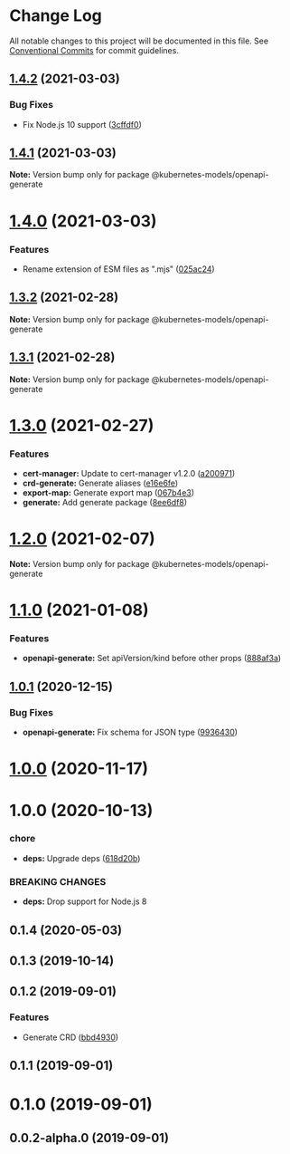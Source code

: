 # Change Log

All notable changes to this project will be documented in this file.
See [Conventional Commits](https://conventionalcommits.org) for commit guidelines.

## [1.4.2](https://github.com/tommy351/kubernetes-models-ts/compare/@kubernetes-models/openapi-generate@1.4.1...@kubernetes-models/openapi-generate@1.4.2) (2021-03-03)


### Bug Fixes

* Fix Node.js 10 support ([3cffdf0](https://github.com/tommy351/kubernetes-models-ts/commit/3cffdf0d0a0efc24fcc959d20c8bca657385488f))





## [1.4.1](https://github.com/tommy351/kubernetes-models-ts/compare/@kubernetes-models/openapi-generate@1.4.0...@kubernetes-models/openapi-generate@1.4.1) (2021-03-03)

**Note:** Version bump only for package @kubernetes-models/openapi-generate





# [1.4.0](https://github.com/tommy351/kubernetes-models-ts/compare/@kubernetes-models/openapi-generate@1.3.2...@kubernetes-models/openapi-generate@1.4.0) (2021-03-03)


### Features

* Rename extension of ESM files as ".mjs" ([025ac24](https://github.com/tommy351/kubernetes-models-ts/commit/025ac24948a07f2d48cc3fe4d3b6329749bc5c3a))





## [1.3.2](https://github.com/tommy351/kubernetes-models-ts/compare/@kubernetes-models/openapi-generate@1.3.1...@kubernetes-models/openapi-generate@1.3.2) (2021-02-28)

**Note:** Version bump only for package @kubernetes-models/openapi-generate





## [1.3.1](https://github.com/tommy351/kubernetes-models-ts/compare/@kubernetes-models/openapi-generate@1.3.0...@kubernetes-models/openapi-generate@1.3.1) (2021-02-28)

**Note:** Version bump only for package @kubernetes-models/openapi-generate





# [1.3.0](https://github.com/tommy351/kubernetes-models-ts/compare/@kubernetes-models/openapi-generate@1.2.0...@kubernetes-models/openapi-generate@1.3.0) (2021-02-27)


### Features

* **cert-manager:** Update to cert-manager v1.2.0 ([a200971](https://github.com/tommy351/kubernetes-models-ts/commit/a200971e3f51d3faa072c98456734aec797cee81))
* **crd-generate:** Generate aliases ([e16e6fe](https://github.com/tommy351/kubernetes-models-ts/commit/e16e6fe8736e95cfc48dcfe4ab2f244ac33bb380))
* **export-map:** Generate export map ([067b4e3](https://github.com/tommy351/kubernetes-models-ts/commit/067b4e303c0f662e113fc2ee65e8edf36a86c958))
* **generate:** Add generate package ([8ee6df8](https://github.com/tommy351/kubernetes-models-ts/commit/8ee6df84544c4101f5f44cc7fb4d292f1d8d9b90))





# [1.2.0](https://github.com/tommy351/kubernetes-models-ts/compare/@kubernetes-models/openapi-generate@1.1.0...@kubernetes-models/openapi-generate@1.2.0) (2021-02-07)

**Note:** Version bump only for package @kubernetes-models/openapi-generate





# [1.1.0](https://github.com/tommy351/kubernetes-models-ts/compare/@kubernetes-models/openapi-generate@1.0.1...@kubernetes-models/openapi-generate@1.1.0) (2021-01-08)


### Features

* **openapi-generate:** Set apiVersion/kind before other props ([888af3a](https://github.com/tommy351/kubernetes-models-ts/commit/888af3a3d4622b97819bcb6174780c54da042f34))





## [1.0.1](https://github.com/tommy351/kubernetes-models-ts/compare/@kubernetes-models/openapi-generate@1.0.0...@kubernetes-models/openapi-generate@1.0.1) (2020-12-15)


### Bug Fixes

* **openapi-generate:** Fix schema for JSON type ([9936430](https://github.com/tommy351/kubernetes-models-ts/commit/9936430ffcbe9630a7deee55628d2de236641607))





# [1.0.0](https://github.com/tommy351/kubernetes-models-ts/compare/@kubernetes-models/openapi-generate@1.0.0...@kubernetes-models/openapi-generate@1.0.0) (2020-11-17)



# 1.0.0 (2020-10-13)


### chore

* **deps:** Upgrade deps ([618d20b](https://github.com/tommy351/kubernetes-models-ts/commit/618d20b202ed91ee43814aa69e08a84f21d8ae1b))


### BREAKING CHANGES

* **deps:** Drop support for Node.js 8



## 0.1.4 (2020-05-03)



## 0.1.3 (2019-10-14)



## 0.1.2 (2019-09-01)


### Features

* Generate CRD ([bbd4930](https://github.com/tommy351/kubernetes-models-ts/commit/bbd4930d54650175261a62a5317dc9e6909dc147))



## 0.1.1 (2019-09-01)



# 0.1.0 (2019-09-01)



## 0.0.2-alpha.0 (2019-09-01)
